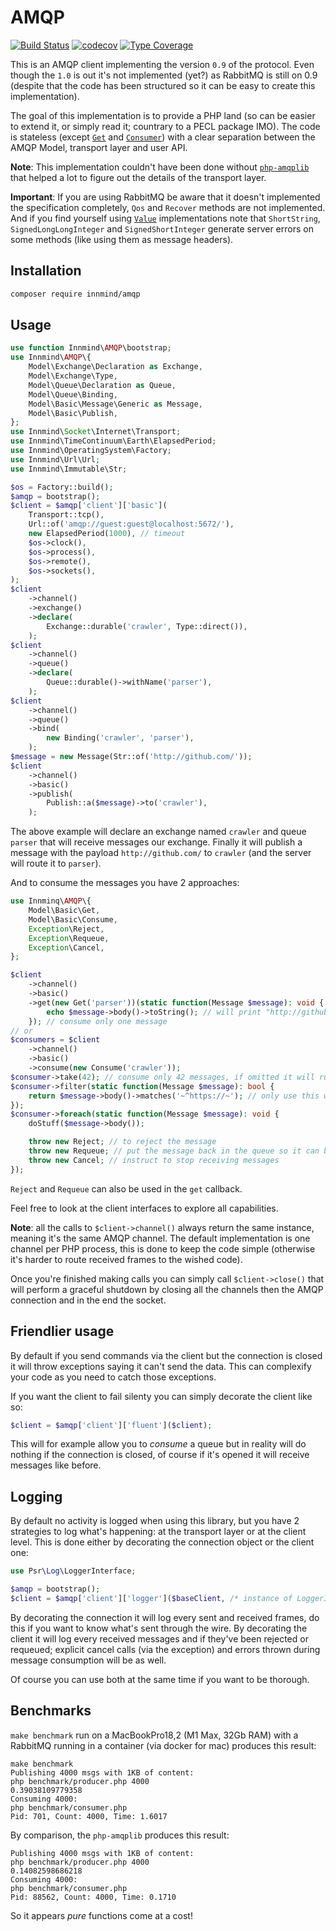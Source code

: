 # AMQP

[![Build Status](https://github.com/Innmind/AMQP/workflows/CI/badge.svg?branch=master)](https://github.com/Innmind/AMQP/actions?query=workflow%3ACI)
[![codecov](https://codecov.io/gh/Innmind/AMQP/branch/develop/graph/badge.svg)](https://codecov.io/gh/Innmind/AMQP)
[![Type Coverage](https://shepherd.dev/github/Innmind/AMQP/coverage.svg)](https://shepherd.dev/github/Innmind/AMQP)

This is an AMQP client implementing the version `0.9` of the protocol. Even though the `1.0` is out it's not implemented (yet?) as RabbitMQ is still on 0.9 (despite that the code has been structured so it can be easy to create this implementation).

The goal of this implementation is to provide a PHP land (so can be easier to extend it, or simply read it; countrary to a PECL package IMO). The code is stateless (except [`Get`](src/Client/Channel/Basic/Get.php) and [`Consumer`](src/Client/Channel/Basic/Consumer.php)) with a clear separation between the AMQP Model, transport layer and user API.

**Note**: This implementation couldn't have been done without [`php-amqplib`](https://packagist.org/packages/php-amqplib/php-amqplib) that helped a lot to figure out the details of the transport layer.

**Important**: If you are using RabbitMQ be aware that it doesn't implemented the specification completely, `Qos` and `Recover` methods are not implemented. And if you find yourself using [`Value`](src/Transport/Frame/Value.php) implementations note that `ShortString`, `SignedLongLongInteger` and `SignedShortInteger` generate server errors on some methods (like using them as message headers).

## Installation

```sh
composer require innmind/amqp
```

## Usage

```php
use function Innmind\AMQP\bootstrap;
use Innmind\AMQP\{
    Model\Exchange\Declaration as Exchange,
    Model\Exchange\Type,
    Model\Queue\Declaration as Queue,
    Model\Queue\Binding,
    Model\Basic\Message\Generic as Message,
    Model\Basic\Publish,
};
use Innmind\Socket\Internet\Transport;
use Innmind\TimeContinuum\Earth\ElapsedPeriod;
use Innmind\OperatingSystem\Factory;
use Innmind\Url\Url;
use Innmind\Immutable\Str;

$os = Factory::build();
$amqp = bootstrap();
$client = $amqp['client']['basic'](
    Transport::tcp(),
    Url::of('amqp://guest:guest@localhost:5672/'),
    new ElapsedPeriod(1000), // timeout
    $os->clock(),
    $os->process(),
    $os->remote(),
    $os->sockets(),
);
$client
    ->channel()
    ->exchange()
    ->declare(
        Exchange::durable('crawler', Type::direct()),
    );
$client
    ->channel()
    ->queue()
    ->declare(
        Queue::durable()->withName('parser'),
    );
$client
    ->channel()
    ->queue()
    ->bind(
        new Binding('crawler', 'parser'),
    );
$message = new Message(Str::of('http://github.com/'));
$client
    ->channel()
    ->basic()
    ->publish(
        Publish::a($message)->to('crawler'),
    );
```

The above example will declare an exchange named `crawler` and queue `parser` that will receive messages our exchange. Finally it will publish a message with the payload `http://github.com/` to `crawler` (and the server will route it to `parser`).

And to consume the messages you have 2 approaches:

```php
use Innminq\AMQP\{
    Model\Basic\Get,
    Model\Basic\Consume,
    Exception\Reject,
    Exception\Requeue,
    Exception\Cancel,
};

$client
    ->channel()
    ->basic()
    ->get(new Get('parser'))(static function(Message $message): void {
        echo $message->body()->toString(); // will print "http://github.com/"
    }); // consume only one message
// or
$consumers = $client
    ->channel()
    ->basic()
    ->consume(new Consume('crawler'));
$consumer->take(42); // consume only 42 messages, if omitted it will run as long the connection is opened
$consumer->filter(static function(Message $message): bool {
    return $message->body()->matches('~^https://~'); // only use this when server routing is no longer enough
});
$consumer->foreach(static function(Message $message): void {
    doStuff($message->body());

    throw new Reject; // to reject the message
    throw new Requeue; // put the message back in the queue so it can be redelivered
    throw new Cancel; // instruct to stop receiving messages
});
```

`Reject` and `Requeue` can also be used in the `get` callback.

Feel free to look at the client interfaces to explore all capabilities.

**Note**: all the calls to `$client->channel()` always return the same instance, meaning it's the same AMQP channel. The default implementation is one channel per PHP process, this is done to keep the code simple (otherwise it's harder to route received frames to the wished code).

Once you're finished making calls you can simply call `$client->close()` that will perform a graceful shutdown by closing all the channels then the AMQP connection and in the end the socket.

## Friendlier usage

By default if you send commands via the client but the connection is closed it will throw exceptions saying it can't send the data. This can complexify your code as you need to catch those exceptions.

If you want the client to fail silenty you can simply decorate the client like so:

```php
$client = $amqp['client']['fluent']($client);
```

This will for example allow you to _consume_ a queue but in reality will do nothing if the connection is closed, of course if it's opened it will receive messages like before.

## Logging

By default no activity is logged when using this library, but you have 2 strategies to log what's happening: at the transport layer or at the client level. This is done either by decorating the connection object or the client one:

```php
use Psr\Log\LoggerInterface;

$amqp = bootstrap();
$client = $amqp['client']['logger']($baseClient, /* instance of LoggerInterface */);
```

By decorating the connection it will log every sent and received frames, do this if you want to know what's sent through the wire. By decorating the client it will log every received messages and if they've been rejected or requeued; explicit cancel calls (via the exception) and errors thrown during message consumption will be as well.

Of course you can use both at the same time if you want to be thorough.

## Benchmarks

`make benchmark` run on a MacBookPro18,2 (M1 Max, 32Gb RAM) with a RabbitMQ running in a container (via docker for mac) produces this result:

```
make benchmark
Publishing 4000 msgs with 1KB of content:
php benchmark/producer.php 4000
0.39038109779358
Consuming 4000:
php benchmark/consumer.php
Pid: 701, Count: 4000, Time: 1.6017
```

By comparison, the `php-amqplib` produces this result:

```
Publishing 4000 msgs with 1KB of content:
php benchmark/producer.php 4000
0.14082598686218
Consuming 4000:
php benchmark/consumer.php
Pid: 88562, Count: 4000, Time: 0.1710
```

So it appears _pure_ functions come at a cost!
